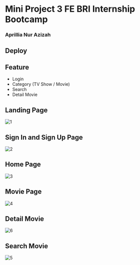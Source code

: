 # Mini Project 3 FE BRI Internship Bootcamp 

### Aprillia Nur Azizah

## Deploy


## Feature
- Login
- Category (TV Show / Movie)
- Search 
- Detail Movie 

## Landing Page 

![1](https://github.com/Frontend-OneSide-BRI/Mini_Project_3_FE_AprilliaNurAzizah/assets/134372941/3ab9262b-75ee-4657-a42b-b5da5c37421f)

## Sign In and Sign Up Page 

![2](https://github.com/Frontend-OneSide-BRI/Mini_Project_3_FE_AprilliaNurAzizah/assets/134372941/5ccb1a7c-1dda-415c-8135-c21e32b0812b)

## Home Page 

![3](https://github.com/Frontend-OneSide-BRI/Mini_Project_3_FE_AprilliaNurAzizah/assets/134372941/48f61f90-bf35-4ad1-8ce9-68ec1a944325)

## Movie Page

![4](https://github.com/Frontend-OneSide-BRI/Mini_Project_3_FE_AprilliaNurAzizah/assets/134372941/b9323002-d045-46ef-89cb-c7e09cbc7780)

## Detail Movie 
![6](https://github.com/Frontend-OneSide-BRI/Mini_Project_3_FE_AprilliaNurAzizah/assets/134372941/cb5e0ea3-ad47-4501-8a3a-23d06840be50)

## Search Movie 

![5](https://github.com/Frontend-OneSide-BRI/Mini_Project_3_FE_AprilliaNurAzizah/assets/134372941/4868640f-4f75-435a-8794-d00531cf6a62)


